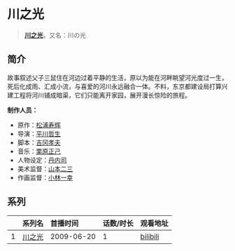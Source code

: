 # 川之光


> <u>**[川之光](http://bgm.tv/subject/12436)**</u>，又名：川の光

## 简介


故事叙述父子三鼠住在河边过着平静的生活，原以为能在河畔眺望河光度过一生，死后化成雨、汇成小流，与喜爱的河川永远融合一体。不料，东京都建设局打算兴建工程将河川铺成暗渠，它们只能离开家园，展开漫长惊险的旅程。

**制作人员：**
- 原作：[松浦寿辉](http://bgm.tv/person/6085)
- 导演：[平川哲生](http://bgm.tv/person/3798)
- 脚本：[吉冈孝夫](http://bgm.tv/person/1140)
- 音乐：[栗原正己](http://bgm.tv/person/2836)
- 人物设定：[丹内司](http://bgm.tv/person/1841)
- 美术监督：[山本二三](http://bgm.tv/person/3471)
- 作画监督：[小林一幸](http://bgm.tv/person/1794)



## 系列

|     |   系列名   |   首播时间  | 话数/时长  | 观看地址 |
|:---  |:------    |:----      |:---       |:---  |
| 1 |[川之光](https://bgm.tv/subject/12436)| 2009-06-20 | 1 | [bilibili](https://www.bilibili.com/video/BV1Ns411d7Mx)  |



